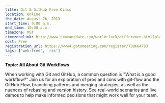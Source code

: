 ```yaml
---
title: Git & GitHub Free Class
location: Online
the_date: August 26, 2013
start_time: 9:00 a.m.
end_time: 10:00 a.m.
timezone: MST
timezonelink: http://www.timeanddate.com/worldclock/difference.html?p1=75
cost: Free
registration_url: https://www4.gotomeeting.com/register/738664783
tags: ['web-free', 'rss']
---
```


**Topic: All About Git Workflows**

When working with Git and GitHub, a common question is "What is a good workflow?" Join us for an exploration of pros and cons with git-flow and the GitHub Flow, branching patterns and merging strategies, as well as the nuances of rebasing and version history. See real-world scenarios and live demos to help make informed decisions that might work well for your team.
